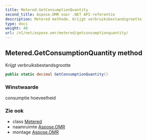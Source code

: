 ```yaml
---
title: Metered.GetConsumptionQuantity
second_title: Aspose.OMR voor .NET API-referentie
description: Metered methode. Krijgt verbruiksbestandsgrootte
type: docs
weight: 40
url: /nl/net/aspose.omr/metered/getconsumptionquantity/
---
```

## Metered.GetConsumptionQuantity method

Krijgt verbruiksbestandsgrootte

```csharp
public static decimal GetConsumptionQuantity()
```

### Winstwaarde

consumptie hoeveelheid

### Zie ook

* class [Metered](../)
* naamruimte [Aspose.OMR](../../metered/)
* montage [Aspose.OMR](../../../)


